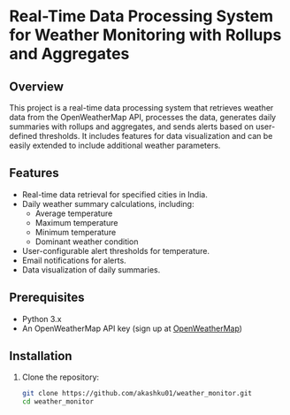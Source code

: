 # Real-Time Data Processing System for Weather Monitoring with Rollups and Aggregates

## Overview

This project is a real-time data processing system that retrieves weather data from the OpenWeatherMap API, processes the data, generates daily summaries with rollups and aggregates, and sends alerts based on user-defined thresholds. It includes features for data visualization and can be easily extended to include additional weather parameters.

## Features

- Real-time data retrieval for specified cities in India.
- Daily weather summary calculations, including:
  - Average temperature
  - Maximum temperature
  - Minimum temperature
  - Dominant weather condition
- User-configurable alert thresholds for temperature.
- Email notifications for alerts.
- Data visualization of daily summaries.

## Prerequisites

- Python 3.x
- An OpenWeatherMap API key (sign up at [OpenWeatherMap](https://openweathermap.org/))

## Installation

1. Clone the repository:

   ```bash
   git clone https://github.com/akashku01/weather_monitor.git
   cd weather_monitor
